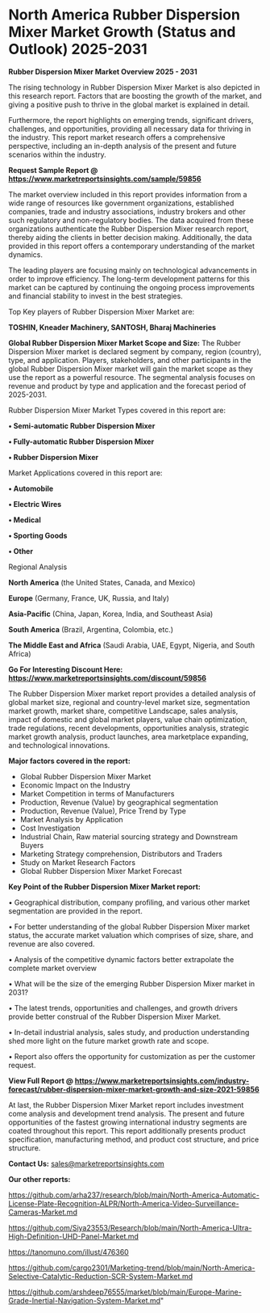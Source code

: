 # North America Rubber Dispersion Mixer Market Growth (Status and Outlook) 2025-2031

<Strong> Rubber Dispersion Mixer Market Overview 2025 - 2031</strong>

The rising technology in Rubber Dispersion Mixer Market is also depicted in this research report. Factors that are boosting the growth of the market, and giving a positive push to thrive in the global market is explained in detail.

Furthermore, the report highlights on emerging trends, significant drivers, challenges, and opportunities, providing all necessary data for thriving in the industry. This report market research offers a comprehensive perspective, including an in-depth analysis of the present and future scenarios within the industry.

<strong>Request Sample Report @ <a href=https://www.marketreportsinsights.com/sample/59856>https://www.marketreportsinsights.com/sample/59856</a></strong>

The market overview included in this report provides information from a wide range of resources like government organizations, established companies, trade and industry associations, industry brokers and other such regulatory and non-regulatory bodies. The data acquired from these organizations authenticate the Rubber Dispersion Mixer research report, thereby aiding the clients in better decision making. Additionally, the data provided in this report offers a contemporary understanding of the market dynamics.

The leading players are focusing mainly on technological advancements in order to improve efficiency. The long-term development patterns for this market can be captured by continuing the ongoing process improvements and financial stability to invest in the best strategies.

Top Key players of Rubber Dispersion Mixer Market are:

<strong>TOSHIN, Kneader Machinery, SANTOSH, Bharaj Machineries</strong>

<strong><b>Global Rubber Dispersion Mixer Market Scope and Size:</b></strong>
The Rubber Dispersion Mixer market is declared segment by company, region (country), type, and application. Players, stakeholders, and other participants in the global Rubber Dispersion Mixer market will gain the market scope as they use the report as a powerful resource. The segmental analysis focuses on revenue and product by type and application and the forecast period of 2025-2031.

Rubber Dispersion Mixer Market Types covered in this report are:

<strong>• Semi-automatic Rubber Dispersion Mixer

• Fully-automatic Rubber Dispersion Mixer

• Rubber Dispersion Mixer</strong>

Market Applications covered in this report are:

<strong>• Automobile

• Electric Wires

• Medical

• Sporting Goods

• Other</strong> 

Regional Analysis

<strong>North America</strong> (the United States, Canada, and Mexico)

<strong>Europe</strong> (Germany, France, UK, Russia, and Italy)

<strong>Asia-Pacific</strong> (China, Japan, Korea, India, and Southeast Asia)

<strong>South America</strong> (Brazil, Argentina, Colombia, etc.)

<strong>The Middle East and Africa</strong> (Saudi Arabia, UAE, Egypt, Nigeria, and South Africa)

<strong>Go For Interesting Discount Here: <a href=https://www.marketreportsinsights.com/discount/59856>https://www.marketreportsinsights.com/discount/59856</a></strong>

The Rubber Dispersion Mixer market report provides a detailed analysis of global market size, regional and country-level market size, segmentation market growth, market share, competitive Landscape, sales analysis, impact of domestic and global market players, value chain optimization, trade regulations, recent developments, opportunities analysis, strategic market growth analysis, product launches, area marketplace expanding, and technological innovations.

<strong><b>Major factors covered in the report:</b></strong>
<ul>
  <li>Global Rubber Dispersion Mixer Market </li>
  <li>Economic Impact on the Industry</li>
  <li>Market Competition in terms of Manufacturers</li>
  <li>Production, Revenue (Value) by geographical segmentation</li>
  <li>Production, Revenue (Value), Price Trend by Type</li>
  <li>Market Analysis by Application</li>
  <li>Cost Investigation</li>
  <li>Industrial Chain, Raw material sourcing strategy and Downstream Buyers</li>
  <li>Marketing Strategy comprehension, Distributors and Traders</li>
  <li>Study on Market Research Factors</li>
  <li>Global Rubber Dispersion Mixer Market Forecast</li>
</ul>

<strong><b>Key Point of the Rubber Dispersion Mixer Market report:</b></strong>

• Geographical distribution, company profiling, and various other market segmentation are provided in the report.

• For better understanding of the global Rubber Dispersion Mixer market status, the accurate market valuation which comprises of size, share, and revenue are also covered.

• Analysis of the competitive dynamic factors better extrapolate the complete market overview

• What will be the size of the emerging Rubber Dispersion Mixer market in 2031?

• The latest trends, opportunities and challenges, and growth drivers provide better construal of the Rubber Dispersion Mixer Market.

• In-detail industrial analysis, sales study, and production understanding shed more light on the future market growth rate and scope.

• Report also offers the opportunity for customization as per the customer request.

<strong><b>View Full Report @ <a href=https://www.marketreportsinsights.com/industry-forecast/rubber-dispersion-mixer-market-growth-and-size-2021-59856>https://www.marketreportsinsights.com/industry-forecast/rubber-dispersion-mixer-market-growth-and-size-2021-59856</a></b></strong>


At last, the Rubber Dispersion Mixer Market report includes investment come analysis and development trend analysis. The present and future opportunities of the fastest growing international industry segments are coated throughout this report. This report additionally presents product specification, manufacturing method, and product cost structure, and price structure.

<strong>Contact Us:</strong>
sales@marketreportsinsights.com

<strong>Our other reports:</strong>

<a href=https://github.com/arha237/research/blob/main/North-America-Automatic-License-Plate-Recognition-ALPR/North-America-Video-Surveillance-Cameras-Market.md>https://github.com/arha237/research/blob/main/North-America-Automatic-License-Plate-Recognition-ALPR/North-America-Video-Surveillance-Cameras-Market.md</a>

<a href=https://github.com/Siya23553/Research/blob/main/North-America-Ultra-High-Definition-UHD-Panel-Market.md>https://github.com/Siya23553/Research/blob/main/North-America-Ultra-High-Definition-UHD-Panel-Market.md</a>

<a href=https://tanomuno.com/illust/476360>https://tanomuno.com/illust/476360</a>

<a href=https://github.com/cargo2301/Marketing-trend/blob/main/North-America-Selective-Catalytic-Reduction-SCR-System-Market.md>https://github.com/cargo2301/Marketing-trend/blob/main/North-America-Selective-Catalytic-Reduction-SCR-System-Market.md</a>

<a href=https://github.com/arshdeep76555/market/blob/main/Europe-Marine-Grade-Inertial-Navigation-System-Market.md>https://github.com/arshdeep76555/market/blob/main/Europe-Marine-Grade-Inertial-Navigation-System-Market.md</a>"
